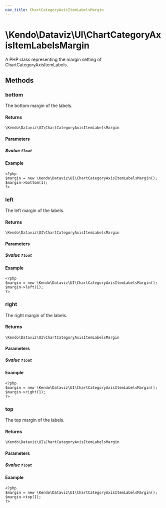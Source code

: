 ```yaml
---
nav_title: ChartCategoryAxisItemLabelsMargin
---
```


# \Kendo\Dataviz\UI\ChartCategoryAxisItemLabelsMargin

A PHP class representing the margin setting of ChartCategoryAxisItemLabels.


## Methods

### bottom
The bottom margin of the labels.

#### Returns
`\Kendo\Dataviz\UI\ChartCategoryAxisItemLabelsMargin`

#### Parameters

##### $value `float`



#### Example 
    <?php
    $margin = new \Kendo\Dataviz\UI\ChartCategoryAxisItemLabelsMargin();
    $margin->bottom(1);
    ?>

### left
The left margin of the labels.

#### Returns
`\Kendo\Dataviz\UI\ChartCategoryAxisItemLabelsMargin`

#### Parameters

##### $value `float`



#### Example 
    <?php
    $margin = new \Kendo\Dataviz\UI\ChartCategoryAxisItemLabelsMargin();
    $margin->left(1);
    ?>

### right
The right margin of the labels.

#### Returns
`\Kendo\Dataviz\UI\ChartCategoryAxisItemLabelsMargin`

#### Parameters

##### $value `float`



#### Example 
    <?php
    $margin = new \Kendo\Dataviz\UI\ChartCategoryAxisItemLabelsMargin();
    $margin->right(1);
    ?>

### top
The top margin of the labels.

#### Returns
`\Kendo\Dataviz\UI\ChartCategoryAxisItemLabelsMargin`

#### Parameters

##### $value `float`



#### Example 
    <?php
    $margin = new \Kendo\Dataviz\UI\ChartCategoryAxisItemLabelsMargin();
    $margin->top(1);
    ?>

